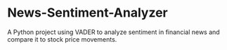 # News-Sentiment-Analyzer
A Python project using VADER to analyze sentiment in financial news and compare it to stock price movements.

